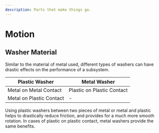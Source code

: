 ```yaml
---
description: Parts that make things go.
---
```


# Motion

## Washer Material

Similar to the material of metal used, different types of washers can have drastic effects on the performance of a subsystem.

| **Plastic Washer**       | **Metal Washer**           |
| ------------------------ | -------------------------- |
| Metal on Metal Contact   | Plastic on Plastic Contact |
| Metal on Plastic Contact | -                          |

Using plastic washers between two pieces of metal or metal and plastic helps to drastically reduce friction, and provides for a much more smooth rotation. In cases of plastic on plastic contact, metal washers provide the same benefits.
